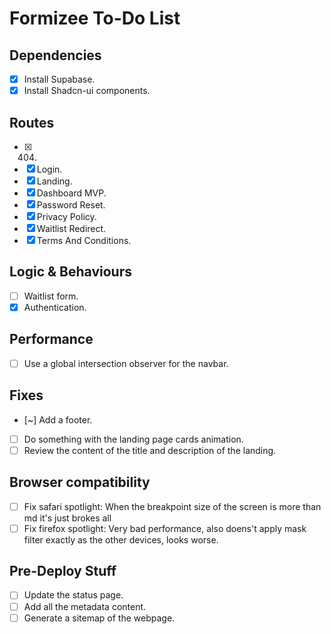 # Formizee To-Do List

## Dependencies

- [x] Install Supabase.
- [x] Install Shadcn-ui components.

## Routes

- [x] 404.
- [x] Login.
- [x] Landing.
- [x] Dashboard MVP.
- [x] Password Reset.
- [x] Privacy Policy.
- [x] Waitlist Redirect.
- [x] Terms And Conditions.

## Logic & Behaviours

- [ ] Waitlist form.
- [x] Authentication.

## Performance

- [ ] Use a global intersection observer for the navbar.

## Fixes

- [~] Add a footer.
- [ ] Do something with the landing page cards animation.
- [ ] Review the content of the title and description of the landing.

## Browser compatibility

- [ ] Fix safari spotlight: When the breakpoint size of the screen is more than md it's just brokes all
- [ ] Fix firefox spotlight: Very bad performance, also doens't apply mask filter exactly as the other devices, looks worse.

## Pre-Deploy Stuff

- [ ] Update the status page.
- [ ] Add all the metadata content.
- [ ] Generate a sitemap of the webpage.
